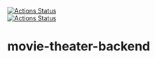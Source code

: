 
[![Actions Status](https://github.com/kosmolet/movie-theater-backend/workflows/Cinema%20backend/badge.svg?branch=main)](https://github.com/kosmolet/movie-theater-backend/actions)  
[![Actions Status](https://github.com/kosmolet/movie-theater-backend/workflows/Run%20Lint/badge.svg?branch=main)](https://github.com/kosmolet/movie-theater-backend/actions) 
# movie-theater-backend
